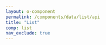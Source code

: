 ```yaml
---
layout: o-component
permalink: /components/data/list/api
title: "List"
comp: list
nav_exclude: true
---
```

